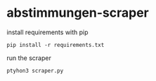 # abstimmungen-scraper

install requirements with pip
```
pip install -r requirements.txt
```
run the scraper
```
ptyhon3 scraper.py
```
